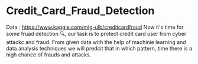 # Credit_Card_Fraud_Detection
Data : https://www.kaggle.com/mlg-ulb/creditcardfraud
Now it's time for some fruad detection 🔍, our task is to protect credit card user from cyber attackc and fraud. From given data with the help of machinie learning and data analysis techniques we will predcit that in which pattern, time there is a high chance of frauds and attacks.

